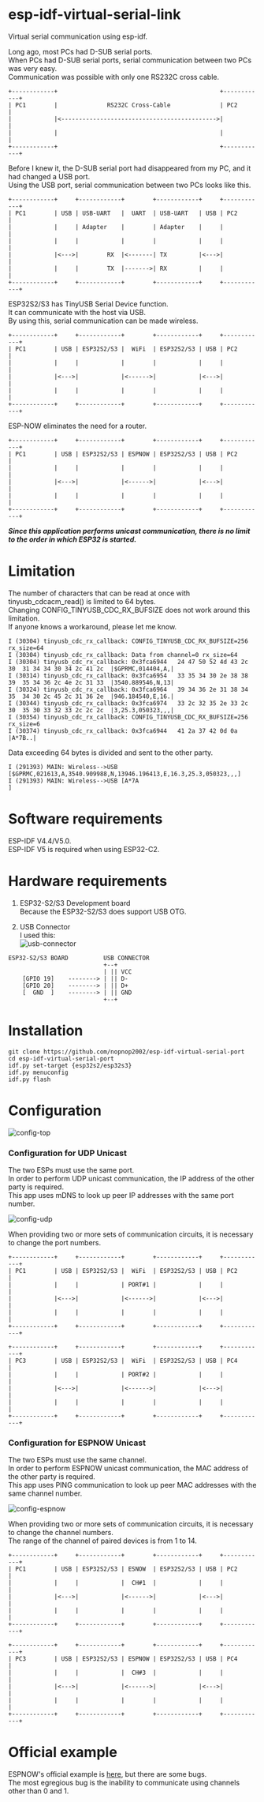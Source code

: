 # esp-idf-virtual-serial-link
Virtual serial communication using esp-idf.   

Long ago, most PCs had D-SUB serial ports.   
When PCs had D-SUB serial ports, serial communication between two PCs was very easy.   
Communication was possible with only one RS232C cross cable.   
```
+------------+                                              +------------+
| PC1        |              RS232C Cross-Cable              | PC2        |
|            |<-------------------------------------------->|            |
|            |                                              |            |
+------------+                                              +------------+
```

Before I knew it, the D-SUB serial port had disappeared from my PC, and it had changed a USB port.   
Using the USB port, serial communication between two PCs looks like this.   
```
+------------+     +------------+        +------------+     +------------+
| PC1        | USB | USB-UART   |  UART  | USB-UART   | USB | PC2        |
|            |     | Adapter    |        | Adapter    |     |            |
|            |     |            |        |            |     |            |
|            |<--->|        RX  |<-------| TX         |<--->|            |
|            |     |        TX  |------->| RX         |     |            |
+------------+     +------------+        +------------+     +------------+ 
```

ESP32S2/S3 has TinyUSB Serial Device function.   
It can communicate with the host via USB.   
By using this, serial communication can be made wireless.   
```
+------------+     +------------+        +------------+     +------------+
| PC1        | USB | ESP32S2/S3 |  WiFi  | ESP32S2/S3 | USB | PC2        |
|            |     |            |        |            |     |            |
|            |<--->|            |<------>|            |<--->|            |
|            |     |            |        |            |     |            |
+------------+     +------------+        +------------+     +------------+ 
```

ESP-NOW eliminates the need for a router.   
```
+------------+     +------------+        +------------+     +------------+
| PC1        | USB | ESP32S2/S3 | ESPNOW | ESP32S2/S3 | USB | PC2        |
|            |     |            |        |            |     |            |
|            |<--->|            |<------>|            |<--->|            |
|            |     |            |        |            |     |            |
+------------+     +------------+        +------------+     +------------+ 
```

___Since this application performs unicast communication, there is no limit to the order in which ESP32 is started.___   

# Limitation
The number of characters that can be read at once with tinyusb_cdcacm_read() is limited to 64 bytes.   
Changing CONFIG_TINYUSB_CDC_RX_BUFSIZE does not work around this limitation.   
If anyone knows a workaround, please let me know.   
```
I (30304) tinyusb_cdc_rx_callback: CONFIG_TINYUSB_CDC_RX_BUFSIZE=256 rx_size=64
I (30304) tinyusb_cdc_rx_callback: Data from channel=0 rx_size=64
I (30304) tinyusb_cdc_rx_callback: 0x3fca6944   24 47 50 52 4d 43 2c 30  31 34 34 30 34 2c 41 2c  |$GPRMC,014404,A,|
I (30314) tinyusb_cdc_rx_callback: 0x3fca6954   33 35 34 30 2e 38 38 39  35 34 36 2c 4e 2c 31 33  |3540.889546,N,13|
I (30324) tinyusb_cdc_rx_callback: 0x3fca6964   39 34 36 2e 31 38 34 35  34 30 2c 45 2c 31 36 2e  |946.184540,E,16.|
I (30344) tinyusb_cdc_rx_callback: 0x3fca6974   33 2c 32 35 2e 33 2c 30  35 30 33 32 33 2c 2c 2c  |3,25.3,050323,,,|
I (30354) tinyusb_cdc_rx_callback: CONFIG_TINYUSB_CDC_RX_BUFSIZE=256 rx_size=6
I (30374) tinyusb_cdc_rx_callback: 0x3fca6944   41 2a 37 42 0d 0a                                 |A*7B..|
```

Data exceeding 64 bytes is divided and sent to the other party.   
```
I (291393) MAIN: Wireless-->USB [$GPRMC,021613,A,3540.909988,N,13946.196413,E,16.3,25.3,050323,,,]
I (291393) MAIN: Wireless-->USB [A*7A
]
```

# Software requirements
ESP-IDF V4.4/V5.0.   
ESP-IDF V5 is required when using ESP32-C2.   

# Hardware requirements
1. ESP32-S2/S3 Development board   
Because the ESP32-S2/S3 does support USB OTG.   

2. USB Connector   
I used this:   
![usb-connector](https://user-images.githubusercontent.com/6020549/124848149-3714ba00-dfd7-11eb-8344-8b120790c5c5.JPG)

```
ESP32-S2/S3 BOARD          USB CONNECTOR
                           +--+
                           | || VCC
    [GPIO 19]    --------> | || D-
    [GPIO 20]    --------> | || D+
    [  GND  ]    --------> | || GND
                           +--+
```

# Installation

```Shell
git clone https://github.com/nopnop2002/esp-idf-virtual-serial-port
cd esp-idf-virtual-serial-port
idf.py set-target {esp32s2/esp32s3}
idf.py menuconfig
idf.py flash
```


# Configuration
![config-top](https://user-images.githubusercontent.com/6020549/223055571-090c3f71-5c81-431f-ab56-da831d41f6bd.jpg)


### Configuration for UDP Unicast
The two ESPs must use the same port.   
In order to perform UDP unicast communication, the IP address of the other party is required.   
This app uses mDNS to look up peer IP addresses with the same port number.   

![config-udp](https://user-images.githubusercontent.com/6020549/223055578-6942f911-0a10-473c-b35d-c4115c5fe233.jpg)




When providing two or more sets of communication circuits, it is necessary to change the port numbers.   

```
+------------+     +------------+        +------------+     +------------+
| PC1        | USB | ESP32S2/S3 |  WiFi  | ESP32S2/S3 | USB | PC2        |
|            |     |            | PORT#1 |            |     |            |
|            |<--->|            |<------>|            |<--->|            |
|            |     |            |        |            |     |            |
+------------+     +------------+        +------------+     +------------+ 

+------------+     +------------+        +------------+     +------------+
| PC3        | USB | ESP32S2/S3 |  WiFi  | ESP32S2/S3 | USB | PC4        |
|            |     |            | PORT#2 |            |     |            |
|            |<--->|            |<------>|            |<--->|            |
|            |     |            |        |            |     |            |
+------------+     +------------+        +------------+     +------------+ 
```

### Configuration for ESPNOW Unicast
The two ESPs must use the same channel.   
In order to perform ESPNOW unicast communication, the MAC address of the other party is required.   
This app uses PING communication to look up peer MAC addresses with the same channel number.   

![config-espnow](https://user-images.githubusercontent.com/6020549/223055585-5e8b91dc-e356-41ba-8d5a-6a35d8c25972.jpg)



When providing two or more sets of communication circuits, it is necessary to change the channel numbers.   
The range of the channel of paired devices is from 1 to 14.   
```
+------------+     +------------+        +------------+     +------------+
| PC1        | USB | ESP32S2/S3 | ESNOW  | ESP32S2/S3 | USB | PC2        |
|            |     |            |  CH#1  |            |     |            |
|            |<--->|            |<------>|            |<--->|            |
|            |     |            |        |            |     |            |
+------------+     +------------+        +------------+     +------------+ 

+------------+     +------------+        +------------+     +------------+
| PC3        | USB | ESP32S2/S3 | ESPNOW | ESP32S2/S3 | USB | PC4        |
|            |     |            |  CH#3  |            |     |            |
|            |<--->|            |<------>|            |<--->|            |
|            |     |            |        |            |     |            |
+------------+     +------------+        +------------+     +------------+ 
```


# Official example   
ESPNOW's official example is [here](https://github.com/espressif/esp-idf/tree/master/examples/wifi/espnow), but there are some bugs.   
The most egregious bug is the inability to communicate using channels other than 0 and 1.   